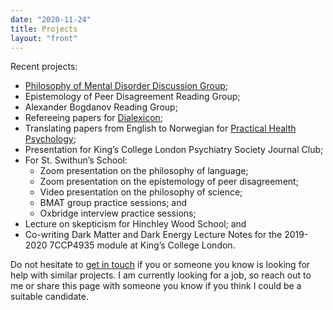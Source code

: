 ```yaml
---
date: "2020-11-24"
title: Projects
layout: "front"
---
```


Recent projects:

- [Philosophy of Mental Disorder Discussion Group](https://philosophyofmentaldisorder.github.io/);
- Epistemology of Peer Disagreement Reading Group;
- Alexander Bogdanov Reading Group;
- Refereeing papers for [Dialexicon](https://www.dialexicon.org);
- Translating papers from English to Norwegian for [Practical Health Psychology](https://practicalhealthpsychology.com);
- Presentation for King’s College London Psychiatry Society Journal Club;
- For St. Swithun’s School:
  - Zoom presentation on the philosophy of language;
  - Zoom presentation on the epistemology of peer disagreement;
  - Video presentation on the philosophy of science;
  - BMAT group practice sessions; and
  - Oxbridge interview practice sessions;
- Lecture on skepticism for Hinchley Wood School; and
- Co-writing Dark Matter and Dark Energy Lecture Notes for the 2019-2020 7CCP4935 module at King’s College London.

Do not hesitate to [get in touch](/contact/) if you or someone you know is looking for help with similar projects. I am currently looking for a job, so reach out to me or share this page with someone you know if you think I could be a suitable candidate.
